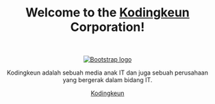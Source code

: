 <h1 align="center">Welcome to the <a href="https://www.kodingkeun.com">Kodingkeun</a> Corporation!</h1><br>

<p align="center">
  <a href="https://www.kodingkeun.com">
    <img src="https://www.kodingkeun.com/public/svg/free ebook (3) 2.svg" alt="Bootstrap logo">
  </a>
</p>

<p align="center">
  Kodingkeun adalah sebuah media anak IT dan juga sebuah perusahaan yang bergerak dalam bidang IT.
</p>

<p align="center">
  <a href="https://www.kodingkeun.com">Kodingkeun</a>
</p>
